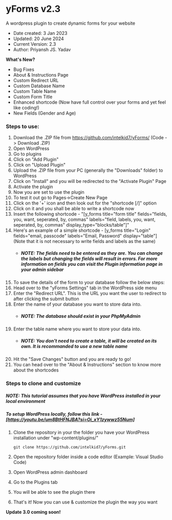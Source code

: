 # yForms v2.3
A wordpress plugin to create dynamic forms for your website

- Date created: 3 Jan 2023
- Updated: 20 June 2024
- Current Version: 2.3
- Author: Priyansh JS. Yadav

**What's New?**
  - Bug Fixes
  - About & Instructions Page
  - Custom Redirect URL
  - Custom Database Name
  - Custom Table Name
  - Custom Form Title
  - Enhanced shortcode (Now have full control over your forms and yet feel like coding!)
  - New Fields (Gender and Age)

### Steps to use:
1. Download the .ZIP file from https://github.com/intelkid7/yForms/ (Code -> Download .ZIP)
2. Open WordPress
3. Go to plugins
4. Click on "Add Plugin"
5. Click on "Upload Plugin"
6. Upload the .ZIP file from your PC (generally the "Downloads" folder) to WordPress
7. Click on "Install" and you will be redirected to the "Activate Plugin" Page
8. Activate the plugin
9. Now you are set to use the plugin
10. To test it out go to Pages->Create New Page
11. Click on the '+' icon and then look out for the "shortcode [/]" option
12. Click on it and you shall be able to write a shortcode now
13. Insert the following shortcode - "[y_forms title="form title" fields="fields, you, want, seperated, by, commas" labels="field, labels, you, want, seperated, by, commas" display_type="blocks/table"]"
14. Here's an example of a simple shortcode - [y_forms title="Login" fields="email, passcode" labels="Email, Password" display="table"] (Note that it is not necessary to write fields and labels as the same)
    - ##### NOTE: The fields need to be entered as they are. You can change the labels but changing the fields will result in errors. For more information on fields you can visit the Plugin information page in your admin sidebar
16. To save the details of the form to your database follow the below steps:
17. Head over to the "yForms Settings" tab in the WordPress side menu
18. Enter the "Redirect URL". This is the URL you want the user to redirect to after clicking the submit button
19. Enter the name of your database you want to store data into.
    - ##### NOTE: The database should exist in your PhpMyAdmin
20. Enter the table name where you want to store your data into.
    - ##### NOTE: You don't need to create a table, it will be created on its own. It is recommanded to use a new table name
21. Hit the "Save Changes" button and you are ready to go!
22. You can head over to the "About & Instructions" section to know more about the shortcodes

### Steps to clone and customize
##### NOTE: This tutorial assumes that you have WordPress installed in your local environment
##### To setup WordPress locally, follow this link - [https://youtu.be/um8BtHFNJBA?si=Oi_xY1zywwz55Num]
1. Clone the repository in your the folder you have your WordPress installation under "wp-content/plugins/"
   
   ```
   git clone https://github.com/intelkid7/yForms.git
   ```
3. Open the repository folder inside a code editor (Example: Visual Studio Code)
4. Open WordPress admin dashboard
5. Go to the Plugins tab
6. You will be able to see the plugin there
7. That's it! Now you can use & customize the plugin the way you want

**Update 3.0 coming soon!**
